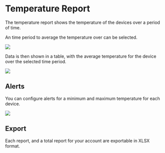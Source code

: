 # Temperature Report

The temperature report shows the temperature of the devices over a period of time.

An time period to average the temperature over can be selected.

![](https://i.imgur.com/NY5MHWI.png)

Data is then shown in a table, with the average temperature for the device over the selected time period.

![](https://i.imgur.com/NY5MHWI.png)

## Alerts

You can configure alerts for a minimum and maximum temperature for each device.

![](https://i.imgur.com/zzveHib.png)

## Export

Each report, and a total report for your account are exportable in XLSX format.
